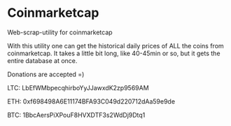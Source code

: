 # Coinmarketcap
Web-scrap-utility for coinmarketcap

With this utility one can get the historical daily prices of ALL the coins from coinmarketcap.
It takes a little bit long, like 40-45min or so, but it gets the entire database at once.

Donations are accepted =)

LTC: LbEfWMbpecqhirboYyJJawxdK2zp9569AM

ETH: 0xf698498A6E11174BFA93C049d220712dAa59e9de

BTC: 1BbcAersPiXPouF8HVXDTF3s2WdDj9Dtq1
